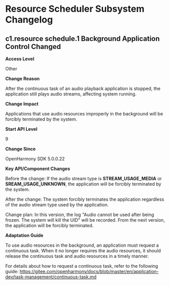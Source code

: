 # Resource Scheduler Subsystem Changelog

## c1.resource schedule.1 Background Application Control Changed

**Access Level**

Other

**Change Reason**

After the continuous task of an audio playback application is stopped, the application still plays audio streams, affecting system running.

**Change Impact**

Applications that use audio resources improperly in the background will be forcibly terminated by the system.

**Start API Level**

9

**Change Since**

OpenHarmony SDK 5.0.0.22

**Key API/Component Changes**

Before the change: If the audio stream type is **STREAM_USAGE_MEDIA** or **SREAM_USAGE_UNKNOWN**, the application will be forcibly terminated by the system.

After the change: The system forcibly terminates the application regardless of the audio stream type used by the application.

Change plan: In this version, the log "Audio cannot be used after being frozen. The system will kill the UID" will be recorded. From the next version, the application will be forcibly terminated.

**Adaptation Guide**

To use audio resources in the background, an application must request a continuous task. When it no longer requires the audio resources, it should release the continuous task and audio resources in a timely manner.

For details about how to request a continuous task, refer to the following guide:
https://gitee.com/openharmony/docs/blob/master/en/application-dev/task-management/continuous-task.md